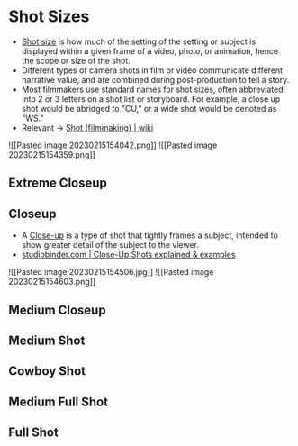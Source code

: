 # Shot Sizes
- [Shot size](https://www.studiobinder.com/blog/types-of-camera-shots-sizes-in-film/) is how much of the setting of the setting or subject is displayed within a given frame of a video, photo, or animation, hence the scope or size of the shot.
- Different types of camera shots in film or video communicate different narrative value, and are combined during post-production to tell a story.
- Most filmmakers use standard names for shot sizes, often abbreviated into 2 or 3 letters on a shot list or storyboard. For example, a close up shot would be abridged to "CU," or a wide shot would be denoted as "WS."
- Relevant -> [Shot (filmmaking) | wiki](<https://en.wikipedia.org/wiki/Shot_(filmmaking)>)

![[Pasted image 20230215154042.png]]
![[Pasted image 20230215154359.png]]

## Extreme Closeup

## Closeup
- A [Close-up](https://en.wikipedia.org/wiki/Close-up) is a type of shot that tightly frames a subject, intended to show greater detail of the subject to the viewer.
- [studiobinder.com | Close-Up Shots explained & examples](https://www.studiobinder.com/blog/close-up-shot/)

![[Pasted image 20230215154506.jpg]]
![[Pasted image 20230215154603.png]]

## Medium Closeup

## Medium Shot

## Cowboy Shot

## Medium Full Shot

## Full Shot

